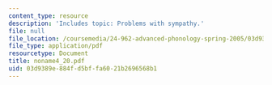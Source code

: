 ```yaml
---
content_type: resource
description: 'Includes topic: Problems with sympathy.'
file: null
file_location: /coursemedia/24-962-advanced-phonology-spring-2005/03d9389e884fd5bffa6021b2696568b1_noname4_20.pdf
file_type: application/pdf
resourcetype: Document
title: noname4_20.pdf
uid: 03d9389e-884f-d5bf-fa60-21b2696568b1
---
```

